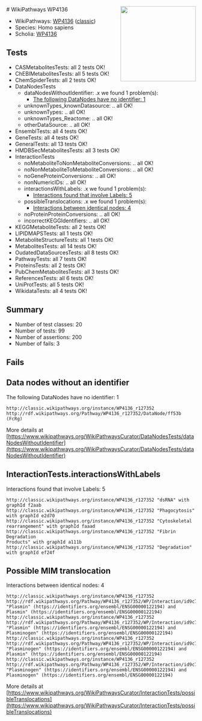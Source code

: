 <img style="float: right; width: 200px" src="https://upload.wikimedia.org/wikipedia/commons/thumb/8/83/Wplogo_with_text_500.png/640px-Wplogo_with_text_500.png" />
# WikiPathways WP4136

* WikiPathways: [WP4136](https://wikipathways.org/pathways/WP4136) ([classic](https://classic.wikipathways.org/instance/WP4136))
* Species: Homo sapiens
* Scholia: [WP4136](https://scholia.toolforge.org/wikipathways/WP4136)
## Tests
* CASMetabolitesTests: all 2 tests OK!
* ChEBIMetabolitesTests: all 5 tests OK!
* ChemSpiderTests: all 2 tests OK!
* DataNodesTests
    * dataNodesWithoutIdentifier: .x we found 1 problem(s):
        * [The following DataNodes have no identifier: 1](#d2d32fa0)
    * unknownTypes_knownDatasource: .. all OK!
    * unknownTypes: .. all OK!
    * unknownTypes_Reactome: .. all OK!
    * otherDataSource: .. all OK!
* EnsemblTests: all 4 tests OK!
* GeneTests: all 4 tests OK!
* GeneralTests: all 13 tests OK!
* HMDBSecMetabolitesTests: all 3 tests OK!
* InteractionTests
    * noMetaboliteToNonMetaboliteConversions: .. all OK!
    * noNonMetaboliteToMetaboliteConversions: .. all OK!
    * noGeneProteinConversions: .. all OK!
    * nonNumericIDs: .. all OK!
    * interactionsWithLabels: .x we found 1 problem(s):
        * [Interactions found that involve Labels: 5](#630d267c)
    * possibleTranslocations: .x we found 1 problem(s):
        * [Interactions between identical nodes: 4](#1c118209)
    * noProteinProteinConversions: .. all OK!
    * incorrectKEGGIdentifiers: .. all OK!
* KEGGMetaboliteTests: all 2 tests OK!
* LIPIDMAPSTests: all 1 tests OK!
* MetaboliteStructureTests: all 1 tests OK!
* MetabolitesTests: all 14 tests OK!
* OudatedDataSourcesTests: all 8 tests OK!
* PathwayTests: all 7 tests OK!
* ProteinsTests: all 2 tests OK!
* PubChemMetabolitesTests: all 3 tests OK!
* ReferencesTests: all 6 tests OK!
* UniProtTests: all 5 tests OK!
* WikidataTests: all 4 tests OK!


## Summary

* Number of test classes: 20
* Number of tests: 99
* Number of assertions: 200
* Number of fails: 3

## Fails

<a name="d2d32fa0" />

## Data nodes without an identifier

The following DataNodes have no identifier: 1
```
http://classic.wikipathways.org/instance/WP4136_r127352 http://rdf.wikipathways.org/Pathway/WP4136_r127352/DataNode/ff53b (FcRg)
```

More details at [https://www.wikipathways.org/WikiPathwaysCurator/DataNodesTests/dataNodesWithoutIdentifier](https://www.wikipathways.org/WikiPathwaysCurator/DataNodesTests/dataNodesWithoutIdentifier)

<a name="630d267c" />

## InteractionTests.interactionsWithLabels

Interactions found that involve Labels: 5
```
http://classic.wikipathways.org/instance/WP4136_r127352 "dsRNA" with graphId f2aab
http://classic.wikipathways.org/instance/WP4136_r127352 "Phagocytosis" with graphId e2d70
http://classic.wikipathways.org/instance/WP4136_r127352 "Cytoskeletal 
rearrangement" with graphId faaad
http://classic.wikipathways.org/instance/WP4136_r127352 "Fibrin Degradation
Products" with graphId a111b
http://classic.wikipathways.org/instance/WP4136_r127352 "Degradation" with graphId ef24f
```

<a name="1c118209" />

## Possible MIM translocation

Interactions between identical nodes: 4
```
http://classic.wikipathways.org/instance/WP4136_r127352 http://rdf.wikipathways.org/Pathway/WP4136_r127352/WP/Interaction/id9c735c30 "Plasmin" (https://identifiers.org/ensembl/ENSG00000122194) and 
Plasmin" (https://identifiers.org/ensembl/ENSG00000122194)
http://classic.wikipathways.org/instance/WP4136_r127352 http://rdf.wikipathways.org/Pathway/WP4136_r127352/WP/Interaction/id9c735c30 "Plasmin" (https://identifiers.org/ensembl/ENSG00000122194) and 
Plasminogen" (https://identifiers.org/ensembl/ENSG00000122194)
http://classic.wikipathways.org/instance/WP4136_r127352 http://rdf.wikipathways.org/Pathway/WP4136_r127352/WP/Interaction/id9c735c30 "Plasminogen" (https://identifiers.org/ensembl/ENSG00000122194) and 
Plasmin" (https://identifiers.org/ensembl/ENSG00000122194)
http://classic.wikipathways.org/instance/WP4136_r127352 http://rdf.wikipathways.org/Pathway/WP4136_r127352/WP/Interaction/id9c735c30 "Plasminogen" (https://identifiers.org/ensembl/ENSG00000122194) and 
Plasminogen" (https://identifiers.org/ensembl/ENSG00000122194)
```

More details at [https://www.wikipathways.org/WikiPathwaysCurator/InteractionTests/possibleTranslocations](https://www.wikipathways.org/WikiPathwaysCurator/InteractionTests/possibleTranslocations)

